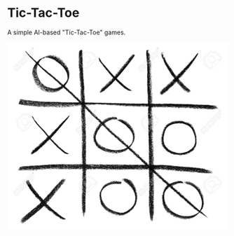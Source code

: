 # Tic-Tac-Toe
A simple AI-based "Tic-Tac-Toe" games.

![Tic-Tac-Toe](https://github.com/mrzResearchArena/Tic-Tac-Toe/blob/master/tic_tac_toe.jpg)
